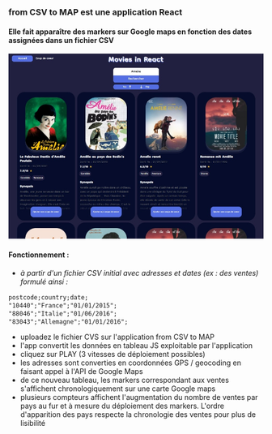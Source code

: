### from CSV to MAP est une application React
#### Elle fait apparaître des markers sur Google maps en fonction des dates assignées dans un fichier CSV

![sreenshot](public/img/screenshot_1.jpg)

#### Fonctionnement :
  
* *à partir d'un fichier CSV initial avec adresses et dates (ex : des ventes) formulé ainsi :*
```
postcode;country;date;
"10440";"France";"01/01/2015";
"88046";"Italie";"01/06/2016";
"83043";"Allemagne";"01/01/2016";
```
* uploadez le fichier CVS sur l'application from CSV to MAP
* l'app convertit les données en tableau JS exploitable par l'application
* cliquez sur PLAY (3 vitesses de déploiement possibles)
* les adresses sont converties en coordonnées GPS / geocoding en faisant appel à l'API de Google Maps
* de ce nouveau tableau, les markers correspondant aux ventes s'affichent chronologiquement sur une carte Google maps
* plusieurs compteurs affichent l'augmentation du nombre de ventes par pays au fur et à mesure du déploiement des markers. L'ordre d'apparition des pays respecte la chronologie des ventes pour plus de lisibilité

